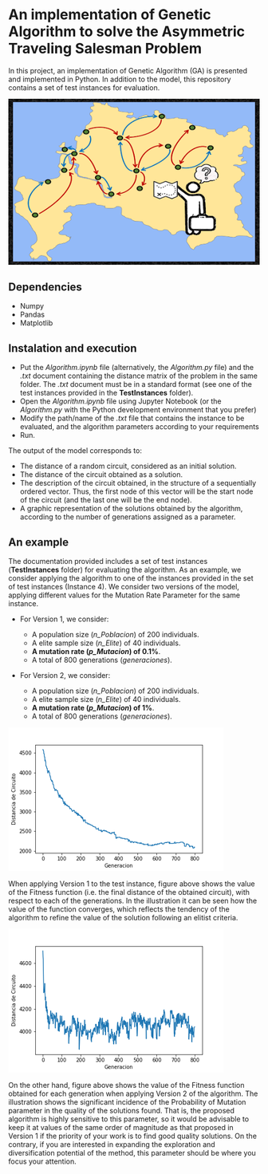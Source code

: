 # An implementation of Genetic Algorithm to solve the Asymmetric Traveling Salesman Problem
In this project, an implementation of Genetic Algorithm (GA) is presented and implemented in Python. In addition to the model, this repository contains a set of test instances for evaluation.

![alt text](https://github.com/marceloigallegos/GA_atsp/blob/main/mdImages/FigInicial.png)

## Dependencies
- Numpy
- Pandas
- Matplotlib

## Instalation and execution
- Put the *Algorithm.ipynb* file (alternatively, the *Algorithm.py* file) and the *.txt* document containing the distance matrix of the problem in the same folder. The *.txt* document must be in a standard format (see one of the test instances provided in the **TestInstances** folder).
- Open the *Algorithm.ipynb* file using Jupyter Notebook (or the *Algorithm.py* with the Python development environment that you prefer)
- Modify the path/name of the *.txt* file that contains the instance to be evaluated, and the algorithm parameters according to your requirements
- Run.

The output of the model corresponds to:
- The distance of a random circuit, considered as an initial solution.
- The distance of the circuit obtained as a solution.
- The description of the circuit obtained, in the structure of a sequentially ordered vector. Thus, the first node of this vector will be the start node of the circuit (and the last one will be the end node).
- A graphic representation of the solutions obtained by the algorithm, according to the number of generations assigned as a parameter.

## An example
The documentation provided includes a set of test instances (**TestInstances** folder) for evaluating the algorithm. As an example, we consider applying the algorithm to one of the instances provided in the set of test instances (Instance 4). We consider two versions of the model, applying different values for the Mutation Rate Parameter for the same instance.
- For Version 1, we consider:
  - A population size (*n_Poblacion*) of 200 individuals.
  - A elite sample size (*n_Elite*) of 40 individuals.
  - **A mutation rate (*p_Mutacion*) of 0.1%**.
  - A total of 800 generations (*generaciones*).

- For Version 2, we consider:
  - A population size (*n_Poblacion*) of 200 individuals.
  - A elite sample size (*n_Elite*) of 40 individuals.
  - **A mutation rate (*p_Mutacion*) of 1%**.
  - A total of 800 generations (*generaciones*).

![alt text](https://github.com/marceloigallegos/GA_atsp/blob/main/mdImages/Fig1.png)

When applying Version 1 to the test instance, figure above shows the value of the Fitness function (i.e. the final distance of the obtained circuit), with respect to each of the generations. In the illustration it can be seen how the value of the function converges, which reflects the tendency of the algorithm to refine the value of the solution following an elitist criteria.

![alt text](https://github.com/marceloigallegos/GA_atsp/blob/main/mdImages/Fig2.png)

On the other hand, figure above shows the value of the Fitness function obtained for each generation when applying Version 2 of the algorithm. The illustration shows the significant incidence of the Probability of Mutation parameter in the quality of the solutions found. That is, the proposed algorithm is highly sensitive to this parameter, so it would be advisable to keep it at values of the same order of magnitude as that proposed in Version 1 if the priority of your work is to find good quality solutions. On the contrary, if you are interested in expanding the exploration and diversification potential of the method, this parameter should be where you focus your attention.
